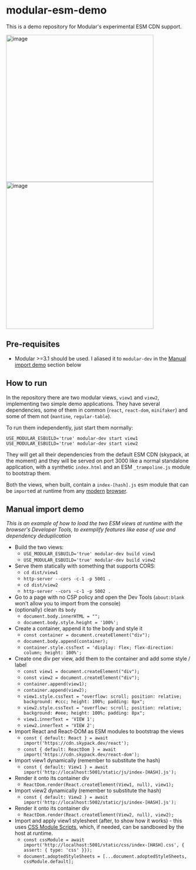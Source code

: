 # modular-esm-demo

This is a demo repository for Modular's experimental ESM CDN support.

<img width="400" alt="image" src="https://user-images.githubusercontent.com/315834/156772150-3252b2b9-2f29-4f2e-9e82-354a06779d94.png">
<img width="400" alt="image" src="https://user-images.githubusercontent.com/315834/156772205-51c89751-a7f4-4d9e-a7aa-03c9e5f46728.png">

## Pre-requisites

- Modular >=3.1 should be used. I aliased it to `modular-dev` in the
  [Manual import demo](#manual-import-demo) section below

## How to run

In the repository there are two modular views, `view1` and `view2`, implementing
two simple demo applications. They have several dependencies, some of them in
common (`react`, `react-dom`, `minifaker`) and some of them not (`mantine`,
`regular-table`).

To run them independently, just start them normally:

`USE_MODULAR_ESBUILD='true' modular-dev start view1`
`USE_MODULAR_ESBUILD='true' modular-dev start view2`

They will get all their dependencies from the default ESM CDN (skypack, at the
moment) and they will be served on port 3000 like a normal standalone
application, with a synthetic `index.html` and an ESM `_trampoline.js` module to
bootstrap them.

Both the views, when built, contain a `index-[hash].js` esm module that can be
`import`ed at runtime from any
[modern](https://caniuse.com/mdn-javascript_statements_import)
[browser](https://caniuse.com/es6-module-dynamic-import).

## Manual import demo

_This is an example of how to load the two ESM views at runtime with the
browser's Developer Tools, to exemplify features like ease of use and dependency
deduplication_

- Build the two views:
  - `USE_MODULAR_ESBUILD='true' modular-dev build view1`
  - `USE_MODULAR_ESBUILD='true' modular-dev build view2`
- Serve them statically with something that supports CORS:
  - `cd dist/view1`
  - `http-server --cors -c-1 -p 5001 .`
  - `cd dist/view2`
  - `http-server --cors -c-1 -p 5002 .`
- Go to a page with no CSP policy and open the Dev Tools (`about:blank` won't
  allow you to import from the console)
- (optionally) clean its `body`
  - `document.body.innerHTML = "";`
  - `document.body.style.height = '100%';`
- Create a container, append it to the body and style it
  - `const container = document.createElement("div");`
  - `document.body.append(container);`
  - `container.style.cssText = 'display: flex; flex-direction: column; height: 100%';`
- Create one div per view, add them to the container and add some style / label
  - `const view1 = document.createElement("div");`
  - `const view2 = document.createElement("div");`
  - `container.append(view1);`
  - `container.append(view2);`
  - `view1.style.cssText = "overflow: scroll; position: relative; background: #ccc; height: 100%; padding: 8px";`
  - `view2.style.cssText = "overflow: scroll; position: relative; background: #eee; height: 100%; padding: 8px";`
  - `view1.innerText = 'VIEW 1';`
  - `view2.innerText = 'VIEW 2';`
- Import React and React-DOM as ESM modules to bootstrap the views
  - `const { default: React } = await import('https://cdn.skypack.dev/react');`
  - `const { default: ReactDom } = await import('https://cdn.skypack.dev/react-dom');`
- Import view1 dynamically (remember to substitute the hash)
  - `const { default: View1 } = await import('http://localhost:5001/static/js/index-[HASH].js');`
- Render it onto its container div
  - `ReactDom.render(React.createElement(View1, null), view1);`
- Import view2 dynamically (remember to substitute the hash)
  - `const { default: View2 } = await import('http://localhost:5002/static/js/index-[HASH].js');`
- Render it onto its container div
  - `ReactDom.render(React.createElement(View2, null), view2);`
- Import and apply view1 stylesheet (after, to show how it works) - this uses
  [CSS Module Scripts](https://web.dev/css-module-scripts/), which, if needed,
  can be sandboxed by the host at runtime.
  - `const cssModule = await import('http://localhost:5001/static/css/index-[HASH].css', { assert: { type: 'css' }});`
  - `document.adoptedStyleSheets = [...document.adoptedStyleSheets, cssModule.default];`

